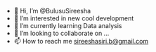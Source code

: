 - 👋 Hi, I’m @BulusuSireesha
- 👀 I’m interested in new cool development
- 🌱 I’m currently learning Data analysis
- 💞️ I’m looking to collaborate on ...
- 📫 How to reach me sireeshasiri.b@gmail.com

<!---
BulusuSireesha/BulusuSireesha is a ✨ special ✨ repository because its `README.md` (this file) appears on your GitHub profile.
You can click the Preview link to take a look at your changes.
--->
